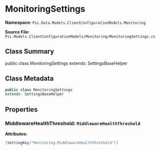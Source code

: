 # MonitoringSettings

**Namespace:** `Psi.Data.Models.ClientConfigurationModels.Monitoring`

**Source File:** `Psi.Models.ClientConfigurationModels/Monitoring/MonitoringSettings.cs`

## Class Summary

public class MonitoringSettings
extends: SettingsBaseHelper

## Class Metadata

```typescript
public class MonitoringSettings
extends: SettingsBaseHelper
```

## Properties

### MiddlewareHealthThreshold: `MiddlewareHealthThreshold`

**Attributes:**
```csharp
[SettingKey("Monitoring.MiddlewareHealthThreshold")]
```
